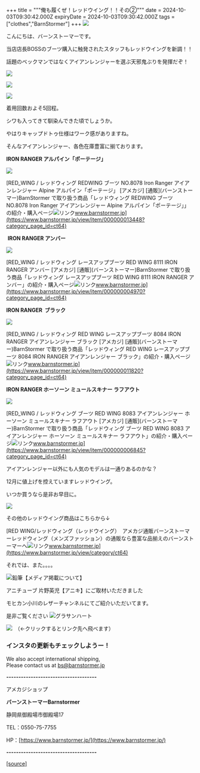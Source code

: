 +++
title = """俺も履くぜ！レッドウイング！！その②"""
date = 2024-10-03T09:30:42.000Z
expiryDate = 2024-10-03T09:30:42.000Z
tags = ["clothes","BarnStormer"]
+++
[![](https://stat.ameba.jp/user_images/20231023/16/barnstormer-go/b2/03/p/o0420015015354743273.png)](https://ameblo.jp/barnstormer-go/entry-12825670498.html)

こんにちは、バーンストーマーです。

当店店長BOSSのブーツ購入に触発されたスタッフもレッドウイングを新調！！

話題のベックマンではなくアイアンレンジャーを選ぶ天邪鬼ぶりを発揮だぞ！

[![](https://stat.ameba.jp/user_images/20241003/17/barnstormer-go/f3/e2/j/o0466070015493644507.jpg)](https://stat.ameba.jp/user_images/20241003/17/barnstormer-go/f3/e2/j/o0466070015493644507.jpg)

[![](https://stat.ameba.jp/user_images/20241003/17/barnstormer-go/48/57/j/o0466070015493644513.jpg)](https://stat.ameba.jp/user_images/20241003/17/barnstormer-go/48/57/j/o0466070015493644513.jpg)

[![](https://stat.ameba.jp/user_images/20241003/17/barnstormer-go/e0/e4/j/o0466070015493644515.jpg)](https://stat.ameba.jp/user_images/20241003/17/barnstormer-go/e0/e4/j/o0466070015493644515.jpg)

着用回数およそ5回程。

シワも入ってきて馴染んできた頃でしょうか。

やはりキャップドトゥ仕様はワーク感がありますね。

そんなアイアンレンジャー、各色在庫豊富に揃ております。

**IRON RANGER アルパイン「ポーテージ」**

[![](https://stat.ameba.jp/user_images/20241003/17/barnstormer-go/5c/d3/j/o0466070015493645371.jpg)](https://stat.ameba.jp/user_images/20241003/17/barnstormer-go/5c/d3/j/o0466070015493645371.jpg)

[RED\_WING / レッドウィング REDWING ブーツ NO.8078 Iron Ranger アイアンレンジャー Alpine アルパイン「ポーテージ」 \[アメカジ\] \[通販\](バーンストーマー)BarnStormer で取り扱う商品「レッドウィング REDWING ブーツ NO.8078 Iron Ranger アイアンレンジャー Alpine アルパイン「ポーテージ」」の紹介・購入ページ![リンク](https://c.stat100.ameba.jp/ameblo/symbols/v3.20.0/svg/gray/editor_link.svg)www.barnstormer.jp](https://www.barnstormer.jp/view/item/000000013448?category_page_id=ct64)

 **IRON RANGER アンバー**

[![](https://stat.ameba.jp/user_images/20241003/17/barnstormer-go/ad/85/j/o0533080015493645368.jpg)](https://stat.ameba.jp/user_images/20241003/17/barnstormer-go/ad/85/j/o0533080015493645368.jpg)

[RED\_WING / レッドウィング レースアップブーツ RED WING 8111 IRON RANGER アンバー \[アメカジ\] \[通販\](バーンストーマー)BarnStormer で取り扱う商品「レッドウィング レースアップブーツ RED WING 8111 IRON RANGER アンバー」の紹介・購入ページ![リンク](https://c.stat100.ameba.jp/ameblo/symbols/v3.20.0/svg/gray/editor_link.svg)www.barnstormer.jp](https://www.barnstormer.jp/view/item/000000004970?category_page_id=ct64)

**IRON RANGER  ブラック**

[![](https://stat.ameba.jp/user_images/20241003/17/barnstormer-go/e1/51/j/o0466070015493645374.jpg)](https://stat.ameba.jp/user_images/20241003/17/barnstormer-go/e1/51/j/o0466070015493645374.jpg)

[RED\_WING / レッドウィング RED WING レースアップブーツ 8084 IRON RANGER アイアンレンジャー ブラック \[アメカジ\] \[通販\](バーンストーマー)BarnStormer で取り扱う商品「レッドウィング RED WING レースアップブーツ 8084 IRON RANGER アイアンレンジャー ブラック」の紹介・購入ページ![リンク](https://c.stat100.ameba.jp/ameblo/symbols/v3.20.0/svg/gray/editor_link.svg)www.barnstormer.jp](https://www.barnstormer.jp/view/item/000000011820?category_page_id=ct64)

**IRON RANGER ホーソーン ミュールスキナー ラフアウト**

[![](https://stat.ameba.jp/user_images/20241003/17/barnstormer-go/1f/8f/j/o0466070015493645365.jpg)](https://stat.ameba.jp/user_images/20241003/17/barnstormer-go/1f/8f/j/o0466070015493645365.jpg)

[RED\_WING / レッドウィング ブーツ RED WING 8083 アイアンレンジャー ホーソーン ミュールスキナー ラフアウト \[アメカジ\] \[通販\](バーンストーマー)BarnStormer で取り扱う商品「レッドウィング ブーツ RED WING 8083 アイアンレンジャー ホーソーン ミュールスキナー ラフアウト」の紹介・購入ページ![リンク](https://c.stat100.ameba.jp/ameblo/symbols/v3.20.0/svg/gray/editor_link.svg)www.barnstormer.jp](https://www.barnstormer.jp/view/item/000000006845?category_page_id=ct64)

アイアンレンジャー以外にも人気のモデルは一通りあるのかな？

12月に値上げを控えていますレッドウイング。

いつか買うなら是非お早目に。

[![](https://stat.ameba.jp/user_images/20241003/17/barnstormer-go/ae/5c/j/o0466070015493644504.jpg)](https://stat.ameba.jp/user_images/20241003/17/barnstormer-go/ae/5c/j/o0466070015493644504.jpg)

その他のレッドウイング商品はこちらから↓

[RED WING/レッドウィング（レッドウイング）　アメカジ通販バーンストーマーレッドウィング（メンズファッション）の通販なら豊富な品揃えのバーンストーマーへ![リンク](https://c.stat100.ameba.jp/ameblo/symbols/v3.20.0/svg/gray/editor_link.svg)www.barnstormer.jp](https://www.barnstormer.jp/view/category/ct64)

それでは、また。。。。

![鉛筆](https://stat100.ameba.jp/blog/ucs/img/char/char3/519.png)【メディア掲載について】

アニチューブ 片野英児【アニキ】にご取材いただきました

モヒカン小川のレザーチャンネルにてご紹介いただいてます。

是非ご覧ください ![グラサンハート](https://stat100.ameba.jp/blog/ucs/img/char/char3/148.png)

[![](https://stat.ameba.jp/user_images/20230412/16/barnstormer-go/6a/23/p/o0108010815269242493.png)](https://www.instagram.com/barnstormer_daily/)　（←クリックするとリンク先へ飛べます）

### インスタの更新もチェックしようー！

We also accept international shipping,  
Please contact us at bs@barnstormer.jp

**\-------------------------------------**

アメカジショップ

**バーンストーマーBarnstormer**

静岡県御殿場市御殿場17

TEL：0550-75-7755

HP：[https://www.barnstormer.jp/](https://www.barnstormer.jp/)

**\-------------------------------------**

[[source]](https://ameblo.jp/barnstormer-go/entry-12869886137.html)
